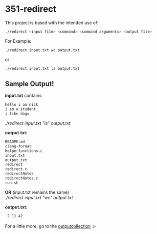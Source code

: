 # 351-redirect
This project is based with the intended use of:

```bash
./redirect <input file> <command> <command arguments> <output file>
```

For Example:
```bash
./redirect input.txt wc output.txt
```
or
```bash
./redirect input.txt ls output.txt
```

## Sample Output!
**input.txt** contains: 
```bash
hello i am nick
i am a student
i like dogs
```

*./redirect input.txt "ls" output.txt*

**output.txt**:
```bash
README.md
clang-format
helperfunctions.c
input.txt
output.txt
redirect
redirect.c
redirectNotes
redirectNotes.c
run.sh
```

**OR** (input.txt remains the same)<br>
*./redirect input.txt "wc" output.txt*

**output.txt**:
```bash
 2 11 42
```
For a little more, go to the [outputcollection](outputcollection.txt) シ
